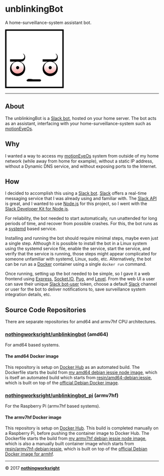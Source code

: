 # unblinkingBot  

A home-surveillance-system assistant bot.  

![Logo](img/unblinkingbot_192x192.png)  

___

## About  

The unblinkingBot is a [Slack bot](https://api.slack.com/bot-users), hosted on your home server. The bot acts as an assistant, interfacing with your home-surveillance-system such as [motionEyeOs](https://github.com/ccrisan/motioneyeos/wiki).  

## Why  

I wanted a way to access my [motionEyeOs](https://github.com/ccrisan/motioneyeos/wiki) system from outside of my home network (while away from home for example), without a static IP address, without a Dynamic DNS service, and without exposing ports to the Internet.  

## How  

I decided to accomplish this using a [Slack bot](https://api.slack.com/bot-users). [Slack](https://slack.com/) offers a real-time messaging service that I was already using and familiar with. The [Slack API](https://api.slack.com/) is great, and I wanted to use [Node.js](https://github.com/nodejs) for this project, so I went with the [Slack Developer Kit for Node.js](https://slackapi.github.io/node-slack-sdk/).  

For reliability, the bot needed to start automatically, run unattended for long periods of time, and recover from possible crashes. For this, the bot runs as a [systemd](https://github.com/systemd/systemd) based service.  

Installing and running the bot should require minimal steps, maybe even just a single step. Although it is possible to install the bot in a Linux system using the systemd service file, enable the service, start the service, and verify that the service is running, those steps might appear complicated for someone unfamiliar with systemd, Linux, sudo, etc. Alternatively, the bot can be run as a [Docker](https://github.com/docker) container using a single ```docker run``` command.  

Once running, setting up the bot needed to be simple, so I gave it a web frontend using [Express](https://github.com/expressjs/express/), [Socket.IO](https://github.com/socketio/socket.io), [Pug](https://github.com/pugjs/pug), and [Level](https://github.com/Level/level). From the web UI a user can save their unique [Slack bot-user](https://api.slack.com/bot-users) token, choose a default [Slack](https://slack.com/) channel or user for the bot to deliver notifications to, save surveillance system integration details, etc.  

## Source Code Repositories  

There are separate repositories for amd64 and armv7hf CPU architectures.  

### [nothingworksright/unblinkingbot](https://github.com/nothingworksright/unblinkingbot) (amd64)  

For amd64 based systems.  

#### The amd64 Docker image  

This repository is setup on [Docker Hub](https://hub.docker.com/r/nothingworksright/unblinkingbot/) as an automated build.
The Dockerfile starts the build from [my amd64 debian jessie node image](https://hub.docker.com/r/nothingworksright/amd64_debian_jessie_node/),
which is itself an automated build which starts from [resin/amd64-debian:jessie](https://hub.docker.com/r/resin/amd64-debian/),
which is built on top of the [official Debian Docker image](https://hub.docker.com/_/debian/).  

### [nothingworksright/unblinkingbot_pi](https://github.com/nothingworksright/unblinkingbot_pi) (armv7hf)  

For the Raspberry Pi (armv7hf based systems).  

#### The armv7hf Docker image  

This repository is setup on [Docker Hub](https://hub.docker.com/r/nothingworksright/unblinkingbot_pi/). This build is completed manually on a Raspberry Pi, before pushing the container image to Docker Hub. The Dockerfile starts the build from [my armv7hf debian jessie node image](https://hub.docker.com/r/nothingworksright/armv7hf_debian_jessie_node/), which is also a manually built container image which starts from [resin/armv7hf-debian:jessie](https://hub.docker.com/r/resin/armv7hf-debian/), which is built on top of the [official Debian Docker image for armhf](https://hub.docker.com/r/armhf/debian/).  

___

&copy; 2017 [__nothingworksright__](https://github.com/nothingworksright)  
